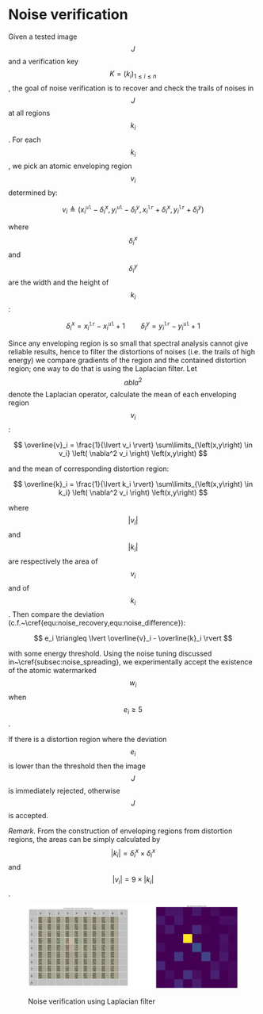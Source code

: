 # Noise verification

Given a tested image $$J$$ and a verification key $$K = \left(k_i\right)_{1 \leq i \leq n}$$, the goal of noise verification is to recover and check the trails of noises in $$J$$ at all regions $$k_i$$. For each $$k_i$$, we pick an atomic enveloping region $$v_i$$ determined by:

$$
v_i \triangleq \left(x^{\mathtt{ul}}_i - \delta^{x}_{i}, y^{\mathtt{ul}}_{i} - \delta^{y}_i ,x^{\mathtt{lr}}_i + \delta^{x}_{i}, y^{\mathtt{lr}}_{i} + \delta^{y}_{i}\right)
$$

where $$\delta^{x}_{i}$$ and $$\delta^{y}_{i}$$ are the width and the height of $$k_i$$:

$$
\delta^{x}_{i} = x^{\mathtt{lr}}_i - x^{\mathtt{ul}}_i + 1 \qquad \delta^{y}_{i} = y^{\mathtt{lr}}_i - y^{\mathtt{ul}}_i + 1
$$

Since any enveloping region is so small that spectral analysis cannot give reliable results, hence to filter the distortions of noises (i.e. the trails of high energy) we compare gradients of the region and the contained distortion region; one way to do that is using the Laplacian filter. Let $$abla^2$$ denote the Laplacian operator, calculate the mean of each enveloping region $$v_i$$:

$$
\overline{v}_i = \frac{1}{\lvert v_i \rvert} \sum\limits_{\left(x,y\right) \in v_i} \left( \nabla^2 v_i \right) \left(x,y\right)
$$

and the mean of corresponding distortion region:

$$
\overline{k}_i = \frac{1}{\lvert k_i \rvert} \sum\limits_{\left(x,y\right) \in k_i} \left( \nabla^2 v_i \right) \left(x,y\right)
$$

where $$\lvert v_i \rvert$$ and $$\lvert k_i \rvert$$ are respectively the area of $$v_i$$ and of $$k_i$$. Then compare the deviation (c.f.\~\cref{equ:noise\_recovery,equ:noise\_difference}):

$$
e_i \triangleq \lvert \overline{v}_i - \overline{k}_i \rvert
$$

with some energy threshold. Using the noise tuning discussed in\~\cref{subsec:noise\_spreading}, we experimentally accept the existence of the atomic watermarked $$w_i$$ when $$e_i \geq 5$$.

If there is a distortion region where the deviation $$e_i$$ is lower than the threshold then the image $$J$$ is immediately rejected, otherwise $$J$$ is accepted.

_Remark._ From the construction of enveloping regions from distortion regions, the areas can be simply calculated by $$\lvert k_i \rvert = \delta^{x}_{i} \times \delta^{x}_{i}$$ and $$\lvert v_i \rvert = 9 \times \lvert k_i \rvert$$.

<figure><img src="../../.gitbook/assets/enveloping_region_laplacian.png" alt=""><figcaption><p>Noise verification using Laplacian filter</p></figcaption></figure>

